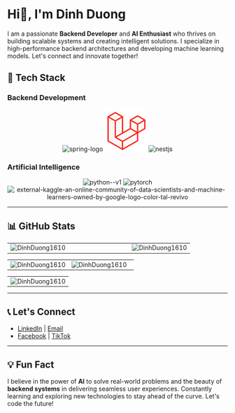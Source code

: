 # Hi👋, I'm Dinh Duong 

I am a passionate **Backend Developer** and **AI Enthusiast** who thrives on building scalable systems and creating intelligent solutions. I specialize in high-performance backend architectures and developing machine learning models. Let's connect and innovate together!

## 🔧 Tech Stack

### **Backend Development**
<div align="center">
  <img width="96" height="96" src="https://img.icons8.com/color/96/spring-logo.png" alt="spring-logo"/>
  <img width="96" height="96" src="./images/laravel.png" alt="laravel"/>
  <img width="96" height="96" src="https://img.icons8.com/color/96/nestjs.png" alt="nestjs"/>
</div>

### **Artificial Intelligence**
<div align="center">
  <img width="96" height="96" src="https://img.icons8.com/color/96/python--v1.png" alt="python--v1"/>
  <img width="96" height="96" src="https://img.icons8.com/fluency/96/pytorch.png" alt="pytorch"/>
  <img width="96" height="96" src="https://img.icons8.com/external-tal-revivo-color-tal-revivo/96/external-kaggle-an-online-community-of-data-scientists-and-machine-learners-owned-by-google-logo-color-tal-revivo.png" alt="external-kaggle-an-online-community-of-data-scientists-and-machine-learners-owned-by-google-logo-color-tal-revivo"/>
</div>


---

## 📊 GitHub Stats
<table style="width:100%;">
  <tr>
    <td width="66.5%">
      <img src="http://github-profile-summary-cards.vercel.app/api/cards/profile-details?username=DinhDuong1610&theme=algolia" alt="DinhDuong1610" width="100%"/>
    </td>
    <td width="33.5%">
      <img src="http://github-profile-summary-cards.vercel.app/api/cards/repos-per-language?username=DinhDuong1610&theme=material_palenight" alt="DinhDuong1610" width="100%"/>
    </td>
  </tr>
</table>
<table style="width:100%;">
  <tr>
    <td width="48.5%">
     <img src="https://github-readme-stats.vercel.app/api?username=DinhDuong1610&theme=dark&hide_border=true&show_icons=true" alt="DinhDuong1610" width="100%"/>
    </td>
    <td width="51.5%">
      <img src="https://github-readme-streak-stats.herokuapp.com/?user=DinhDuong1610&theme=dark&hide_border=true&show_icons=true" alt="DinhDuong1610" width="100%"/>
    </td>
  </tr>
</table>
<table style="width:100%;">
  <tr>
    <td width="100%">
      <img src="![TienNHM's github activity graph](https://github-readme-activity-graph.vercel.app/graph?username=DinhDuong1610&theme=react-dark&custom_title=Theme+react-dark&height=600&area=true)" alt="DinhDuong1610" width="100%"/>
    </td>
  </tr>
</table>





---

## 📞 Let's Connect

- [LinkedIn](https://www.linkedin.com/in/dinhduong) | [Email](mailto:youremail@example.com)
- [Facebook](https://facebook.com/yourprofile) | [TikTok](https://www.tiktok.com/@yourprofile)

---

## 💡 Fun Fact
I believe in the power of **AI** to solve real-world problems and the beauty of **backend systems** in delivering seamless user experiences. Constantly learning and exploring new technologies to stay ahead of the curve. Let's code the future!

